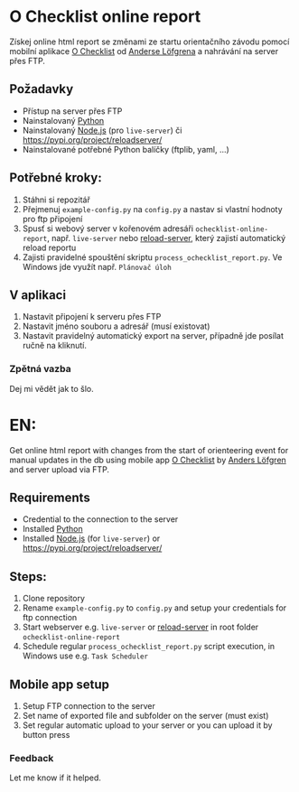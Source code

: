 # O Checklist online report
Získej online html report se změnami ze startu orientačního závodu pomocí mobilní aplikace [O Checklist](https://play.google.com/store/apps/details?id=se.tg3.startlist) od [Anderse Löfgrena](<al@stigning.se>) a nahrávání na server přes FTP.

## Požadavky
- Přístup na server přes FTP
- Nainstalovaný [Python](https://www.python.org/)
- Nainstalovaný [Node.js](https://nodejs.org/en) (pro `live-server`) či https://pypi.org/project/reloadserver/
- Nainstalované potřebné Python balíčky (ftplib, yaml, ...)

## Potřebné kroky:
1. Stáhni si repozitář
2. Přejmenuj `example-config.py` na `config.py` a nastav si vlastní hodnoty pro ftp připojení
3. Spusť si webový server v kořenovém adresáři `ochecklist-online-report`, např. `live-server` nebo [reload-server](https://pypi.org/project/reloadserver/), který zajistí automatický reload reportu
4. Zajisti pravidelné spouštění skriptu `process_ochecklist_report.py`. Ve Windows jde využít např. `Plánovač úloh`

## V aplikaci
1. Nastavit připojení k serveru přes FTP
2. Nastavit jméno souboru a adresář (musí existovat)
3. Nastavit pravidelný automatický export na server, případně jde posílat ručně na kliknutí.

### Zpětná vazba
Dej mi vědět jak to šlo.

# EN:
 Get online html report with changes from the start of orienteering event for manual updates in the db using mobile app [O Checklist](https://play.google.com/store/apps/details?id=se.tg3.startlist) by [Anders Löfgren](<al@stigning.se>) and server upload via FTP. 

## Requirements
- Credential to the connection to the server
- Installed [Python](https://www.python.org/)
- Installed [Node.js](https://nodejs.org/en) (for `live-server`) or https://pypi.org/project/reloadserver/

## Steps:
1. Clone repository
2. Rename `example-config.py` to `config.py` and setup your credentials for ftp connection
3. Start webserver e.g. `live-server` or [reload-server](https://pypi.org/project/reloadserver/) in root folder `ochecklist-online-report`
4. Schedule regular `process_ochecklist_report.py` script execution, in Windows use e.g. `Task Scheduler`

## Mobile app setup
1. Setup FTP connection to the server
2. Set name of exported file and subfolder on the server (must exist)
3. Set regular automatic upload to your server or you can upload it by button press


### Feedback
Let me know if it helped.
